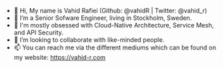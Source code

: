 - 👋 Hi, My name is Vahid Rafiei (Github: @vahidR | Twitter: @vahid_r)
- 👀 I’m a Senior Sofware Engineer, living in Stockholm, Sweden.
- 🌱 I'm mostly obsessed with Cloud-Native Architecture, Service Mesh, and API Security.
- 💞️ I’m looking to collaborate with like-minded people.
- 📫 You can reach me via the different mediums which can be found on my website: https://vahid-r.com

<!---
vahidR/vahidR is a ✨ special ✨ repository because its `README.md` (this file) appears on your GitHub profile.
You can click the Preview link to take a look at your changes.
--->
